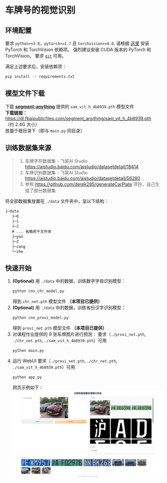 # 车牌号的视觉识别

## 环境配置
要求 `python>=3.8`，`pytorch>=1.7` 且 `torchvision>=0.8`. 请根据 [这里](https://pytorch.org/get-started/locally/) 安装 PyTorch 和 TorchVision 依赖项。 强烈建议安装 CUDA 版本的 PyTorch 和 TorchVision。
要求 [`git`](https://git-scm.com/) 可用。

满足上述要求后，安装依赖项：
```bash
pip install -r requirements.txt
```

## 模型文件下载
下载 **[segment-anything](https://github.com/facebookresearch/segment-anything)** 提供的 `sam_vit_h_4b8939.pth` 模型文件  
**下载链接：** https://dl.fbaipublicfiles.com/segment_anything/sam_vit_h_4b8939.pth  
（约 2.4G 大小）  
放置于根目录下（即与 `main.py` 同目录）

## 训练数据集来源
> 1. 车牌字符数据集 - 飞桨AI Studio https://aistudio.baidu.com/aistudio/datasetdetail/18414
> 2. 车牌识别数据集 - 飞桨AI Studio https://aistudio.baidu.com/aistudio/datasetdetail/56280
> 3. 参照 https://github.com/derek285/generateCarPlate 项目，自己生成了部分数据集

将全部数据集放置在 `./data` 文件夹中，呈以下结构：
```text
├─data
   ├─0
   ├─1
   ├─2
   # ... 省略若干文件夹
   ├─yun
   ├─Z
   ├─zang
   └─zhe
```

## 快速开始
1. **(Optional)** 用 `./data` 中的数据，训练数字字母识别模型：
   ```bash
   python cnn_chr_model.py
   ```
   得到 `chr_net.pth` 模型文件 **（本项目已提供）**
2. **(Optional)** 用 `./data` 中的数据，训练省份汉字识别模型：
   ```bash
   python cnn_provi_model.py
   ```
   得到 `provi_net.pth` 模型文件 **（本项目已提供）**
3. 对课程作业提供的 9 张车牌图片进行预测：
   要求（`./provi_net.pth`, `./chr_net.pth`, `./sam_vit_h_4b8939.pth`）可用
   ```bash
   python main.py
   ```
4. 运行 WebUI
   要求（`./provi_net.pth`, `./chr_net.pth`, `./sam_vit_h_4b8939.pth`）可用
   ```bash
   python app.py
   ```
   网页示例如下：
   ![](./app_demo.jpeg)
